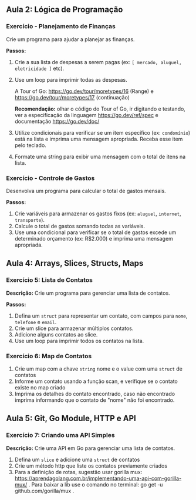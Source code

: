 ## Aula 2: Lógica de Programação

### Exercício - Planejamento de Finanças
Crie um programa para ajudar a planejar as finanças.

**Passos:**
1. Crie a sua lista de despesas a serem pagas (ex: `[ mercado, aluguel, eletricidade ]` etc).
2. Use um loop para imprimir todas as despesas.

   A Tour of Go: https://go.dev/tour/moretypes/16 (Range)
   e https://go.dev/tour/moretypes/17 (continuação)
   
   **Recomendação:** olhar o código do Tour of Go, ir digitando e testando, ver a especificação da linguagem https://go.dev/ref/spec e documentação https://go.dev/doc/
    
4. Utilize condicionais para verificar se um item específico (ex: `condomínio`) está na lista e imprima uma mensagem apropriada. Receba esse item pelo teclado.
5. Formate uma string para exibir uma mensagem com o total de itens na lista.

### Exercício - Controle de Gastos
Desenvolva um programa para calcular o total de gastos mensais.

**Passos:**
1. Crie variáveis para armazenar os gastos fixos (ex: `aluguel`, `internet`, `transporte`).
2. Calcule o total de gastos somando todas as variáveis.
3. Use uma condicional para verificar se o total de gastos excede um determinado orçamento (ex: R$2.000) e imprima uma mensagem apropriada.

## Aula 4: Arrays, Slices, Structs, Maps

### Exercício 5: Lista de Contatos 

**Descrição:** Crie um programa para gerenciar uma lista de contatos.

**Passos:**
1. Defina um `struct` para representar um contato, com campos para `nome`, `telefone` e `email`.
2. Crie um slice para armazenar múltiplos contatos.
3. Adicione alguns contatos ao slice.
4. Use um loop para imprimir todos os contatos na lista.

### Exercício 6: Map de Contatos 
1. Crie um map com a chave `string` nome e o value com uma `struct` de contatos
2. Informe um contato usando a função scan, e verifique se o contato existe no map criado
3. Imprima os detalhes do contato encontrado, caso não encontrado imprima informando que o contato de "nome" não foi encontrado.

## Aula 5: Git, Go Module, HTTP e API

### Exercício 7: Criando uma API Simples 

**Descrição:** Crie uma API em Go para gerenciar uma lista de contatos.
1. Defina um `slice` e adicione uma `struct` de contatos
2. Crie um método http que liste os contatos previamente criados
3. Para a definição de rotas, sugestão usar gorilla mux: https://aprendagolang.com.br/implementando-uma-api-com-gorilla-mux/ . Para baixar a lib use o comando no terminal: go get -u github.com/gorilla/mux .
